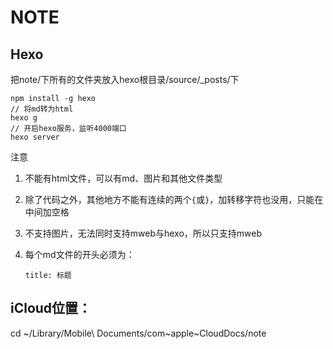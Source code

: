 # NOTE

## Hexo
把note/下所有的文件夹放入hexo根目录/source/_posts/下

```
npm install -g hexo
// 将md转为html
hexo g 
// 开启hexo服务，监听4000端口
hexo server
```

注意

1. 不能有html文件，可以有md、图片和其他文件类型
2. 除了代码之外，其他地方不能有连续的两个`{`或`}`，加转移字符也没用，只能在中间加空格
3. 不支持图片，无法同时支持mweb与hexo，所以只支持mweb
4. 每个md文件的开头必须为：

    ```
    title: 标题
    ```

## iCloud位置：

cd ~/Library/Mobile\ Documents/com\~apple\~CloudDocs/note
